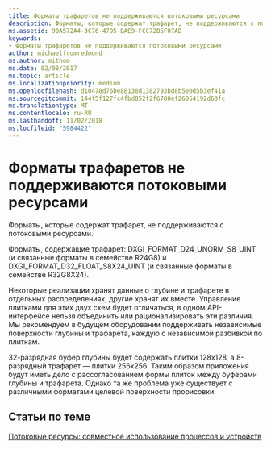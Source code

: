 ```yaml
---
title: Форматы трафаретов не поддерживаются потоковыми ресурсами
description: Форматы, которые содержат трафарет, не поддерживаются с потоковыми ресурсами.
ms.assetid: 90A572A4-3C76-4795-BAE9-FCC72B5F07AD
keywords:
- Форматы трафаретов не поддерживаются потоковыми ресурсами
author: michaelfromredmond
ms.author: mithom
ms.date: 02/08/2017
ms.topic: article
ms.localizationpriority: medium
ms.openlocfilehash: d10478d76be88138d1382793bd8b5e0d5b3ef41a
ms.sourcegitcommit: 144f5f127fc4fbd852f2f6780ef26054192d68fc
ms.translationtype: MT
ms.contentlocale: ru-RU
ms.lasthandoff: 11/02/2018
ms.locfileid: "5984422"
---
```

# <a name="stencil-formats-not-supported-with-streaming-resources"></a>Форматы трафаретов не поддерживаются потоковыми ресурсами


Форматы, которые содержат трафарет, не поддерживаются с потоковыми ресурсами.

Форматы, содержащие трафарет: DXGI\_FORMAT\_D24\_UNORM\_S8\_UINT (и связанные форматы в семействе R24G8) и DXGI\_FORMAT\_D32\_FLOAT\_S8X24\_UINT (и связанные форматы в семействе R32G8X24).

Некоторые реализации хранят данные о глубине и трафарете в отдельных распределениях, другие хранят их вместе. Управление плитками для этих двух схем будет отличаться, в одном API-интерфейсе нельзя объединить или рационализировать эти различия. Мы рекомендуем в будущем оборудовании поддерживать независимые поверхности глубины и трафарета, каждую с независимой разбивкой по плиткам.

32-разрядная буфер глубины будет содержать плитки 128x128, а 8-разрядный трафарет — плитки 256x256. Таким образом приложения будут иметь дело с рассогласованием формы плиток между буферами глубины и трафарета. Однако та же проблема уже существует с различными форматами целевой поверхности прорисовки.

## <a name="span-idrelated-topicsspanrelated-topics"></a><span id="related-topics"></span>Статьи по теме


[Потоковые ресурсы: совместное использование процессов и устройств](streaming-resource-cross-process-and-device-sharing.md)

 

 




